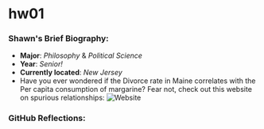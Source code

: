 # hw01

### Shawn's Brief Biography:
- **Major**: *Philosophy* & *Political Science*
- **Year**: *Senior!*
- **Currently located**: *New Jersey*
- Have you ever wondered if the Divorce rate in Maine correlates with the Per capita consumption of margarine? Fear not, check out this website on spurious relationships: ![Website](https://www.tylervigen.com/spurious-correlations)

### GitHub Reflections: